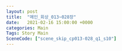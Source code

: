 ```yaml
---
layout: post
title:  "메인_회상_013~028장"
date:   2021-02-16 15:00:00 +0000
categories: Main
Tags: Story Main
SceneCode: ["scene_skip_cp013-028_q1_s10"]
---
```


